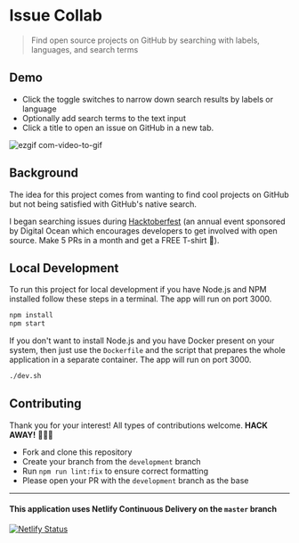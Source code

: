# Issue Collab

> Find open source projects on GitHub by searching with labels, languages, and search terms

## Demo

- Click the toggle switches to narrow down search results by labels or language
- Optionally add search terms to the text input
- Click a title to open an issue on GitHub in a new tab.

![ezgif com-video-to-gif](https://user-images.githubusercontent.com/32887144/66427658-6fdac600-e9e2-11e9-88dd-fb8d33d37256.gif)

## Background

The idea for this project comes from wanting to find cool projects on GitHub but not being satisfied with GitHub's native search.

I began searching issues during [Hacktoberfest](https://medium.freecodecamp.org/i-just-got-my-free-hacktoberfest-shirt-heres-a-quick-way-you-can-get-yours-fa78d6e24307) (an annual event sponsored by Digital Ocean which encourages developers to get involved with open source. Make 5 PRs in a month and get a FREE T-shirt 👕).

## Local Development

To run this project for local development if you have Node.js and NPM
installed follow these steps in a terminal. The app will run on port 3000.

```bash
npm install
npm start
```

If you don't want to install Node.js and you have Docker present on your
system, then just use the `Dockerfile` and the script that prepares
the whole application in a separate container. The app will run on port 3000.

```bash
./dev.sh
```

## Contributing

Thank you for your interest! All types of contributions welcome. **HACK AWAY!** 🔨🔨🔨

- Fork and clone this repository
- Create your branch from the `development` branch
- Run `npm run lint:fix` to ensure correct formatting
- Please open your PR with the `development` branch as the base

---

#### This application uses Netlify Continuous Delivery on the `master` branch

[![Netlify Status](https://api.netlify.com/api/v1/badges/a515d6f7-91ed-4ce2-899a-5958d9600ba8/deploy-status)](https://app.netlify.com/sites/issue-collab/deploys)
